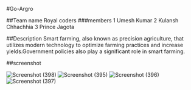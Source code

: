 #Go-Argro

##Team name Royal coders
###members
1 Umesh Kumar
2 Kulansh Chhachhia
3 Prince Jagota

##Description 
Smart farming, also known as precision agriculture, that utilizes modern technology to optimize farming practices and increase yields.Government policies also play a significant role in smart farming.

##screenshot

![Screenshot (398)](https://user-images.githubusercontent.com/100439727/221392715-8cf03a20-1831-4799-9c85-9ef0870aad20.png)
![Screenshot (395)](https://user-images.githubusercontent.com/100439727/221392717-4e3bbc4a-9a32-4e9b-a1c3-8d5620c6a327.png)
![Screenshot (396)](https://user-images.githubusercontent.com/100439727/221392720-1dbd89dd-0cfb-4de6-9cf5-e7c5d1105fe2.png)
![Screenshot (397)](https://user-images.githubusercontent.com/100439727/221392721-9485b86b-7e42-492f-8375-6555b3da30c9.png)
